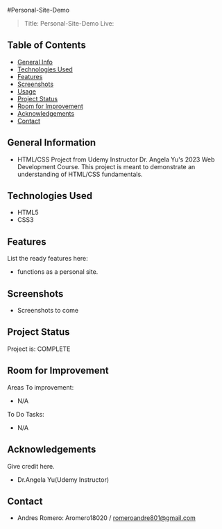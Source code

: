 #Personal-Site-Demo
> Title: Personal-Site-Demo
> Live: 

## Table of Contents
* [General Info](#general-information)
* [Technologies Used](#technologies-used)
* [Features](#features)
* [Screenshots](#screenshots)
* [Usage](#usage)
* [Project Status](#project-status)
* [Room for Improvement](#room-for-improvement)
* [Acknowledgements](#acknowledgements)
* [Contact](#contact)


## General Information
- HTML/CSS Project from Udemy Instructor Dr. Angela Yu's 2023 Web Development Course. This project is meant to demonstrate an understanding of HTML/CSS fundamentals.


## Technologies Used
- HTML5
- CSS3


## Features
List the ready features here:
- functions as a personal site.


## Screenshots
 - Screenshots to come


## Project Status
Project is: COMPLETE

## Room for Improvement

Areas To improvement:
- N/A

To Do Tasks:
- N/A




## Acknowledgements
Give credit here.
- Dr.Angela Yu(Udemy Instructor)


## Contact
- Andres Romero: Aromero18020 / romeroandre801@gmail.com
